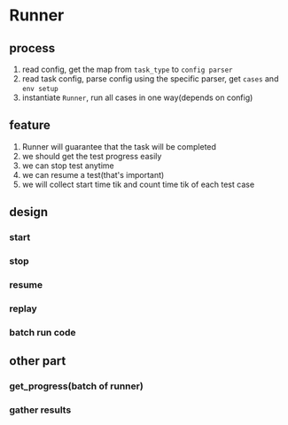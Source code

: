 # Runner

## process

1. read config, get the map from `task_type` to `config parser`
2. read task config, parse config using the specific parser, get `cases` and `env setup`
3. instantiate `Runner`, run all cases in one way(depends on config)

## feature

1. Runner will guarantee that the task will be completed
2. we should get the test progress easily
3. we can stop test anytime
4. we can resume a test(that's important)
5. we will collect start time tik and count time tik of each test case

## design

### start

### stop

### resume

### replay

### batch run code

## other part

### get_progress(batch of runner)

### gather results
